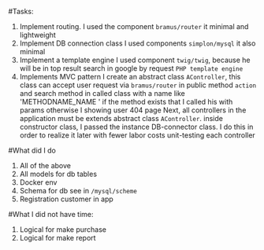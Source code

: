 #Tasks:
1. Implement routing.
    I used the component `bramus/router` it minimal and lightweight
2. Implement DB connection class
    I used components `simplon/mysql` it also minimal
3.  Implement a template engine 
    I used component `twig/twig`, because he will be in top result search in google by request `PHP template engine`
4. Implements MVC pattern
	I create an abstract class `AController`,  this class can accept user request via `bramus/router`  in public method `action` and search method in called class with a name like 'METHODNAME_NAME ' if the method exists that I called his with params otherwise I showing user 404 page
	Next, all controllers in the application must be extends abstract class `AController`. inside constructor class, I passed the instance DB-connector class. I do this in order to realize it later with fewer labor costs unit-testing each controller

#What did I do
1. All of the above
2. All models for db tables
3. Docker env
4. Schema for db see in `/mysql/scheme`
5. Registration customer in app

#What I did not have time:
1. Logical for make purchase
2. Logical for make report
